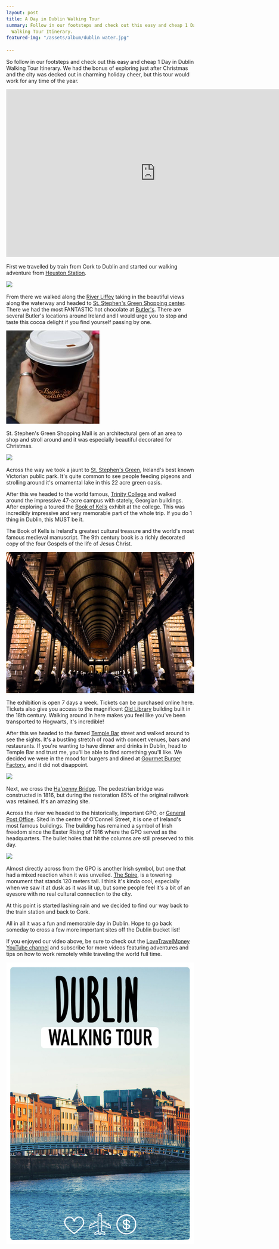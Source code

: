 ```yaml
---
layout: post
title: A Day in Dublin Walking Tour
summary: Follow in our footsteps and check out this easy and cheap 1 Day in Dublin
  Walking Tour Itinerary.
featured-img: "/assets/album/dublin water.jpg"

---
```

So follow in our footsteps and check out this easy and cheap 1 Day in Dublin Walking Tour Itinerary. We had the bonus of exploring just after Christmas and the city was decked out in charming holiday cheer, but this tour would work for any time of the year.

<iframe width="800" height="450" src="https://www.youtube.com/embed/_wHFhNETR4A" frameborder="0" allow="accelerometer; autoplay; encrypted-media; gyroscope; picture-in-picture" allowfullscreen></iframe>

First we travelled by train from Cork to Dublin and started our walking adventure from [Heuston Station](https://goo.gl/maps/EtNUSovHWip).

![](/assets/album/IMG_5265edit.jpg)

From there we walked along the [River Liffey](https://www.britannica.com/place/River-Liffey) taking in the beautiful views along the waterway and headed to [St. Stephen's Green Shopping center](https://www.stephensgreen.com/). There we had the most FANTASTIC hot chocolate at [Butler's](https://www.butlerschocolates.com/en). There are several Butler's locations around Ireland and I would urge you to stop and taste this cocoa delight if you find yourself passing by one.

![](/assets/album/ls.jpg)

St. Stephen's Green Shopping Mall is an architectural gem of an area to shop and stroll around and it was especially beautiful decorated for Christmas.

![](/assets/album/IMG_0788.jpg)

Across the way we took a jaunt to [St. Stephen's Green](http://www.heritageireland.ie/en/dublin/ststephensgreen/), Ireland's best known Victorian public park. It's quite common to see people feeding pigeons and strolling around it's ornamental lake in this 22 acre green oasis.

After this we headed to the world famous, [Trinity College](https://www.tcd.ie/) and walked around the impressive 47-acre campus with stately, Georgian buildings. After exploring a toured the [Book of Kells](https://www.tcd.ie/visitors/book-of-kells/) exhibit at the college. This was incredibly impressive and very memorable part of the whole trip. If you do 1 thing in Dublin, this MUST be it.

The Book of Kells is Ireland's greatest cultural treasure and the world's most famous medieval manuscript. The 9th century book is a richly decorated copy of the four Gospels of the life of Jesus Christ.

![](/assets/album/IMG_1112.JPG)

The exhibition is open 7 days a week. Tickets can be purchased online here. Tickets also give you access to the magnificent [Old Library](https://www.tcd.ie/library/old-library/) building built in the 18th century. Walking around in here makes you feel like you've been transported to Hogwarts, it's incredible!

After this we headed to the famed [Temple Bar](https://www.10best.com/destinations/ireland/dublin/templebar-and-environs/) street and walked around to see the sights. It's a bustling stretch of road with concert venues, bars and restaurants. If you're wanting to have dinner and drinks in Dublin, head to Temple Bar and trust me, you'll be able to find something you'll like. We decided we were in the mood for burgers and dined at [Gourmet Burger Factory](https://www.gbk.ie/location/3?address&utm_source=google&utm_medium=organic&utm_campaign=google_LPM_Temple_Bar), and it did not disappoint.

![](/assets/album/TempleBar.jpg)

Next, we cross the [Ha'penny Bridge](http://www.bridgesofdublin.ie/bridges/hapenny-bridge/history). The pedestrian bridge was constructed in 1816, but during the restoration 85% of the original railwork was retained. It's an amazing site.

Across the river we headed to the historically, important GPO, or [General Post Office](https://en.wikipedia.org/wiki/General_Post_Office,_Dublin). Sited in the centre of O'Connell Street, it is one of Ireland's most famous buildings. The building has remained a symbol of Irish freedom since the Easter Rising of 1916 where the GPO served as the headquarters. The bullet holes that hit the columns are still preserved to this day.

![](https://mapio.net/images-p/51862352.jpg)

Almost directly across from the GPO is another Irish symbol, but one that had a mixed reaction when it was unveiled. [The Spire](https://www.visitdublin.com/see-do/details/the-spire), is a towering monument that stands 120 meters tall. I think it's kinda cool, especially when we saw it at dusk as it was lit up, but some people feel it's a bit of an eyesore with no real cultural connection to the city.

At this point is started lashing rain and we decided to find our way back to the train station and back to Cork.

All in all it was a fun and memorable day in Dublin. Hope to go back someday to cross a few more important sites off the Dublin bucket list!

If you enjoyed our video above, be sure to check out the [LoveTravelMoney YouTube channel](https://www.youtube.com/channel/UCfgcRnij1bCc0fN4qR-J6QQ?sub_confirmation=1) and subscribe for more videos featuring adventures and tips on how to work remotely while traveling the world full time.

![](/assets/album/DublinPin.jpg)
